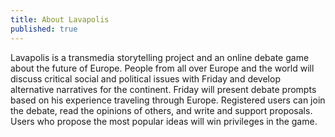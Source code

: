 ```yaml
---
title: About Lavapolis
published: true
---
```


Lavapolis is a transmedia storytelling project and an online debate game about the future of Europe. People from all over Europe and the world will discuss critical social and political issues with Friday and develop alternative narratives for the continent. Friday will present debate prompts based on his experience traveling through Europe. Registered users can join the debate, read the opinions of others, and write and support proposals. Users who propose the most popular ideas will win privileges in the game.
